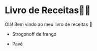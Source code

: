 #  **Livro de Receitas**:man_cook:

Olá! Bem vindo ao meu livro de receitas :call_me_hand:

* Strogonoff de frango

* Pavê

